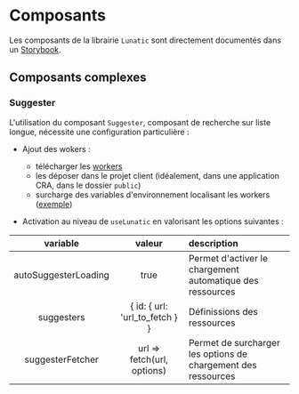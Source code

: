 # Composants

Les composants de la librairie `Lunatic` sont directement documentés dans un [Storybook](https://inseefr.github.io/Lunatic/storybook).

## Composants complexes

### Suggester

L'utilisation du composant `Suggester`, composant de recherche sur liste longue, nécessite une configuration particulière :

- Ajout des wokers :

  - télécharger les [workers](https://github.com/InseeFr/Lunatic/tree/master/public/workers)
  - les déposer dans le projet client (idéalement, dans une application CRA, dans le dossier `public`)
  - surcharge des variables d'environnement localisant les workers ([exemple](https://github.com/InseeFr/Lunatic/blob/master/example/orchestrator/.env))

- Activation au niveau de `useLunatic` en valorisant les options suivantes :

|       variable       |             valeur             | description                                                   |
| :------------------: | :----------------------------: | :------------------------------------------------------------ |
| autoSuggesterLoading |              true              | Permet d'activer le chargement automatique des ressources     |
|      suggesters      | { id: { url: 'url_to_fetch } } | Définissions des ressources                                   |
|   suggesterFetcher   |   url => fetch(url, options)   | Permet de surcharger les options de chargement des ressources |
